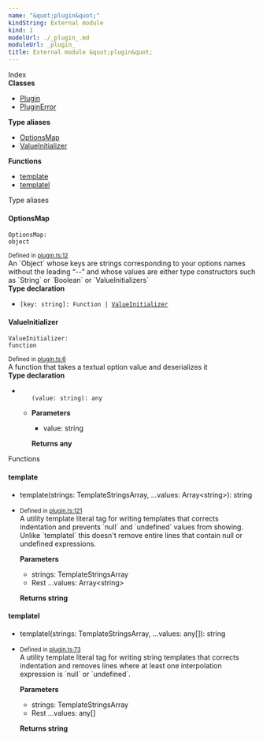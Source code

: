 ```yaml
---
name: "&quot;plugin&quot;"
kindString: External module
kind: 1
modelUrl: ./_plugin_.md
moduleUrl: _plugin_
title: External module &quot;plugin&quot;
---
```








<section >
<div class="lead pb-2">Index</div>
<section class="tsd-panel tsd-index-panel">
<div class="tsd-index-content">
<section class="tsd-index-section ">
<strong>Classes</strong>
<ul>
<li class="tsd-kind-class tsd-parent-kind-external-module"><a href="../_plugin_.plugin/" class="tsd-kind-icon">Plugin</a></li>
<li class="tsd-kind-class tsd-parent-kind-external-module"><a href="../_plugin_.pluginerror/" class="tsd-kind-icon">Plugin<wbr>Error</a></li>
</ul>
</section>
<section class="tsd-index-section ">
<strong>Type aliases</strong>
<ul>
<li class="tsd-kind-type-alias tsd-parent-kind-external-module"><a href="../_plugin_/#optionsmap" class="tsd-kind-icon">Options<wbr>Map</a></li>
<li class="tsd-kind-type-alias tsd-parent-kind-external-module"><a href="../_plugin_/#valueinitializer" class="tsd-kind-icon">Value<wbr>Initializer</a></li>
</ul>
</section>
<section class="tsd-index-section ">
<strong>Functions</strong>
<ul>
<li class="tsd-kind-function tsd-parent-kind-external-module"><a href="../_plugin_/#template" class="tsd-kind-icon">template</a></li>
<li class="tsd-kind-function tsd-parent-kind-external-module"><a href="../_plugin_/#templatel" class="tsd-kind-icon">templatel</a></li>
</ul>
</section>
</div>
</section>
</section>
<section>
<div class="lead">Type aliases</div>
<section class="pb-4 pt-2 tsd-kind-type-alias tsd-parent-kind-external-module">
<div class="d-flex flex-row">

<h4 id="optionsmap">Options<wbr>Map</h4>
</div>

<code class="tsd-signature tsd-kind-icon">Options<wbr>Map<span class="tsd-signature-symbol">:</span> <span class="tsd-signature-type">object</span></code>

<aside class="tsd-sources pb-2">
<div class="d-flex flex-column">
<small class="text-muted">Defined in <a href="https://github.com/umbopepato/visua/blob/dbefde1/src/plugin.ts#L12">plugin.ts:12</a></small>
</div>
</aside>
<div class="pt-1 tsd-comment">
<div markdown="1">
An `Object` whose keys are strings corresponding to your options names without the leading “--” and whose values
are either type constructors such as `String` or `Boolean` or `ValueInitializers`
</div>
</div>


<div class="tsd-type-declaration">
<strong>Type declaration</strong>
<ul class="tsd-parameters">
<li class="tsd-parameter-index-signature">
<code><span class="tsd-signature-symbol">[</span>key: <span class="tsd-signature-type">string</span><span class="tsd-signature-symbol">]: </span><span class="tsd-signature-type">Function</span><span class="tsd-signature-symbol"> | </span><a href="../_plugin_/#valueinitializer" class="tsd-signature-type">ValueInitializer</a></code>


</li>
</ul>
</div>


</section>
<section class="pb-4 pt-2 tsd-kind-type-alias tsd-parent-kind-external-module">
<div class="d-flex flex-row">

<h4 id="valueinitializer">Value<wbr>Initializer</h4>
</div>

<code class="tsd-signature tsd-kind-icon">Value<wbr>Initializer<span class="tsd-signature-symbol">:</span> <span class="tsd-signature-type">function</span></code>

<aside class="tsd-sources pb-2">
<div class="d-flex flex-column">
<small class="text-muted">Defined in <a href="https://github.com/umbopepato/visua/blob/dbefde1/src/plugin.ts#L6">plugin.ts:6</a></small>
</div>
</aside>
<div class="pt-1 tsd-comment">
<div markdown="1">
A function that takes a textual option value and deserializes it
</div>
</div>


<div class="tsd-type-declaration">
<strong>Type declaration</strong>
<ul class="tsd-parameters">
<li class="tsd-parameter-siganture">
<ul class="tsd-signatures tsd-kind-type-literal tsd-parent-kind-type-alias tsd-is-not-exported">
<code class="tsd-kind-icon"><span class="tsd-signature-symbol">(</span>value<span class="tsd-signature-symbol">: </span><span class="tsd-signature-type">string</span><span class="tsd-signature-symbol">)</span><span class="tsd-signature-symbol">: </span><span class="tsd-signature-type">any</span></code>
</ul>

<ul class="tsd-descriptions">
<li class="tsd-description">


<strong>Parameters</strong>
<ul class="pl-3 pb-2 list-style-initial">
<li>
<div class="h6 mb-0">value: <span class="tsd-signature-type">string</span></div>


</li>
</ul>

<strong>Returns <span class="tsd-signature-type">any</span></strong>


</li>
</ul>
</li>
</ul>
</div>


</section>
</section>
<section>
<div class="lead">Functions</div>
<section class="pb-4 pt-2 tsd-kind-function tsd-parent-kind-external-module">
<div class="d-flex flex-row">

<h4 id="template">template</h4>
</div>

<ul class="tsd-signatures tsd-kind-function tsd-parent-kind-external-module">
<li class="tsd-signature tsd-kind-icon">template<span class="tsd-signature-symbol">(</span>strings<span class="tsd-signature-symbol">: </span><span class="tsd-signature-type">TemplateStringsArray</span>, <span class="tsd-signature-symbol">...</span>values<span class="tsd-signature-symbol">: </span><span class="tsd-signature-type">Array</span><span class="tsd-signature-symbol">&lt;</span><span class="tsd-signature-type">string</span><span class="tsd-signature-symbol">&gt;</span><span class="tsd-signature-symbol">)</span><span class="tsd-signature-symbol">: </span><span class="tsd-signature-type">string</span></li>
</ul>

<ul class="tsd-descriptions">
<li class="tsd-description">
<aside class="tsd-sources pb-2">
<div class="d-flex flex-column">
<small class="text-muted">Defined in <a href="https://github.com/umbopepato/visua/blob/dbefde1/src/plugin.ts#L121">plugin.ts:121</a></small>
</div>
</aside>
<div class="pt-1 tsd-comment">
<div markdown="1">
A utility template literal tag for writing templates that corrects indentation
and prevents `null` and `undefined` values from showing.
</div>
<div markdown="1">
Unlike `templatel` this doesn't remove entire lines that contain null or undefined expressions.

</div>
</div>


<strong>Parameters</strong>
<ul class="pl-3 pb-2 list-style-initial">
<li>
<div class="h6 mb-0">strings: <span class="tsd-signature-type">TemplateStringsArray</span></div>


</li>
<li>
<div class="h6 mb-0"><span class="badge badge-primary">Rest</span> <span class="tsd-signature-symbol">...</span>values: <span class="tsd-signature-type">Array</span><span class="tsd-signature-symbol">&lt;</span><span class="tsd-signature-type">string</span><span class="tsd-signature-symbol">&gt;</span></div>

<div class="pt-1 tsd-comment">
<div markdown="1">


</div>
</div>

</li>
</ul>

<strong>Returns <span class="tsd-signature-type">string</span></strong>


</li>
</ul>

</section>
<section class="pb-4 pt-2 tsd-kind-function tsd-parent-kind-external-module">
<div class="d-flex flex-row">

<h4 id="templatel">templatel</h4>
</div>

<ul class="tsd-signatures tsd-kind-function tsd-parent-kind-external-module">
<li class="tsd-signature tsd-kind-icon">templatel<span class="tsd-signature-symbol">(</span>strings<span class="tsd-signature-symbol">: </span><span class="tsd-signature-type">TemplateStringsArray</span>, <span class="tsd-signature-symbol">...</span>values<span class="tsd-signature-symbol">: </span><span class="tsd-signature-type">any</span><span class="tsd-signature-symbol">[]</span><span class="tsd-signature-symbol">)</span><span class="tsd-signature-symbol">: </span><span class="tsd-signature-type">string</span></li>
</ul>

<ul class="tsd-descriptions">
<li class="tsd-description">
<aside class="tsd-sources pb-2">
<div class="d-flex flex-column">
<small class="text-muted">Defined in <a href="https://github.com/umbopepato/visua/blob/dbefde1/src/plugin.ts#L73">plugin.ts:73</a></small>
</div>
</aside>
<div class="pt-1 tsd-comment">
<div markdown="1">
A utility template literal tag for writing string templates that corrects indentation
and removes lines where at least one interpolation expression is `null` or `undefined`.
</div>
</div>


<strong>Parameters</strong>
<ul class="pl-3 pb-2 list-style-initial">
<li>
<div class="h6 mb-0">strings: <span class="tsd-signature-type">TemplateStringsArray</span></div>


</li>
<li>
<div class="h6 mb-0"><span class="badge badge-primary">Rest</span> <span class="tsd-signature-symbol">...</span>values: <span class="tsd-signature-type">any</span><span class="tsd-signature-symbol">[]</span></div>

<div class="pt-1 tsd-comment">
<div markdown="1">


</div>
</div>

</li>
</ul>

<strong>Returns <span class="tsd-signature-type">string</span></strong>


</li>
</ul>

</section>
</section>
